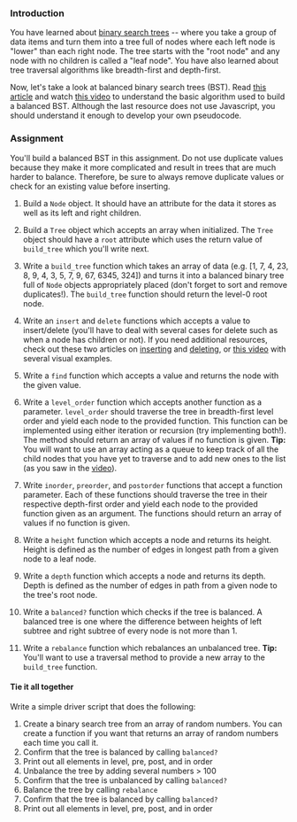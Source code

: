 ### Introduction

You have learned about [binary search trees](http://en.wikipedia.org/wiki/Binary_search_tree) -- where you take a group of data items and turn them into a tree full of nodes where each left node is "lower" than each right node.  The tree starts with the "root node" and any node with no children is called a "leaf node". You have also learned about tree traversal algorithms like breadth-first and depth-first.

Now, let's take a look at balanced binary search trees (BST). Read [this article](https://www.geeksforgeeks.org/sorted-array-to-balanced-bst/) and watch [this video](https://youtu.be/VCTP81Ij-EM) to understand the basic algorithm used to build a balanced BST. Although the last resource does not use Javascript, you should understand it enough to develop your own pseudocode.

### Assignment
You'll build a balanced BST in this assignment. Do not use duplicate values because they make it more complicated and result in trees that are much harder to balance. Therefore, be sure to always remove duplicate values or check for an existing value before inserting.

<div class="lesson-content__panel" markdown="1">

1. Build a `Node` object.  It should have an attribute for the data it stores as well as its left and right children.

1. Build a `Tree` object which accepts an array when initialized. The `Tree` object should have a `root` attribute which uses the return value of `build_tree` which you'll write next.

1. Write a `build_tree` function which takes an array of data (e.g. [1, 7, 4, 23, 8, 9, 4, 3, 5, 7, 9, 67, 6345, 324]) and turns it into a balanced binary tree full of `Node` objects appropriately placed (don't forget to sort and remove duplicates!). The `build_tree` function should return the level-0 root node.

1. Write an `insert` and `delete` functions which accepts a value to insert/delete (you'll have to deal with several cases for delete such as when a node has children or not). If you need additional resources, check out these two articles on [inserting](https://www.geeksforgeeks.org/binary-search-tree-set-1-search-and-insertion/?ref=lbp) and [deleting](https://www.geeksforgeeks.org/binary-search-tree-set-2-delete/?ref=lbp), or [this video](https://youtu.be/wcIRPqTR3Kc) with several visual examples.

1. Write a `find` function which accepts a value and returns the node with the given value.

1. Write a `level_order` function which accepts another function as a parameter. `level_order` should traverse the tree in breadth-first level order and yield each node to the provided function. This function can be implemented using either iteration or recursion (try implementing both!). The method should return an array of values if no function is given. **Tip:** You will want to use an array acting as a queue to keep track of all the child nodes that you have yet to traverse and to add new ones to the list (as you saw in the [video](https://www.youtube.com/watch?v=86g8jAQug04)).

1. Write `inorder`, `preorder`, and `postorder` functions that accept a function parameter. Each of these functions should traverse the tree in their respective depth-first order and yield each node to the provided function given as an argument. The functions should return an array of values if no function is given.

1. Write a `height` function which accepts a node and returns its height. Height is defined as the number of edges in longest path from a given node to a leaf node.

1. Write a `depth` function which accepts a node and returns its depth. Depth is defined as the number of edges in path from a given node to the tree's root node.

1. Write a `balanced?` function which checks if the tree is balanced. A balanced tree is one where the difference between heights of left subtree and right subtree of every node is not more than 1.

1. Write a `rebalance` function which rebalances an unbalanced tree. **Tip:** You'll want to use a traversal method to provide a new array to the `build_tree` function.

#### Tie it all together
Write a simple driver script that does the following:

1. Create a binary search tree from an array of random numbers. You can create a function if you want that returns an array of random numbers each time you call it.
1. Confirm that the tree is balanced by calling `balanced?`
1. Print out all elements in level, pre, post, and in order
1. Unbalance the tree by adding several numbers > 100
1. Confirm that the tree is unbalanced by calling `balanced?`
1. Balance the tree by calling `rebalance`
1. Confirm that the tree is balanced by calling `balanced?`
1. Print out all elements in level, pre, post, and in order

</div>
